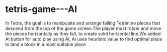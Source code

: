 # tetris-game---AI
In Tetris, the goal is to manipulate and arrange falling Tetrimino pieces that descend from the top of the game screen.The player must rotate and move the pieces horizontally as they fall, to create solid horizontal line.We added AI button for auto play using AI, Ai uses heuristic value to find optimal place to land a block in a most suitable place
